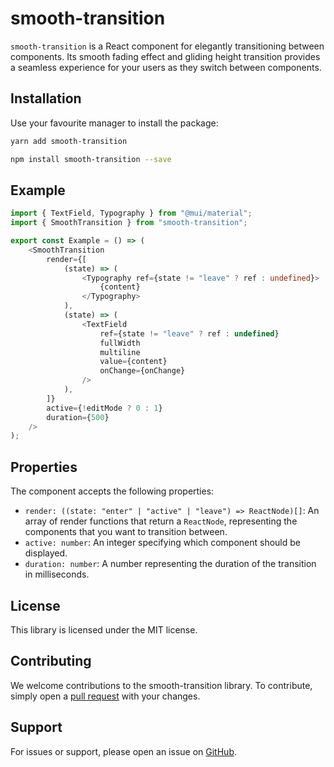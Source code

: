 # smooth-transition

`smooth-transition` is a React component for elegantly transitioning between components. Its smooth fading effect and gliding height transition provides a seamless experience for your users as they switch between components.

## Installation

Use your favourite manager to install the package:

```sh
yarn add smooth-transition
```

```sh
npm install smooth-transition --save
```

## Example

```ts
import { TextField, Typography } from "@mui/material";
import { SmoothTransition } from "smooth-transition";

export const Example = () => (
    <SmoothTransition
        render={[
            (state) => (
                <Typography ref={state != "leave" ? ref : undefined}>
                    {content}
                </Typography>
            ),
            (state) => (
                <TextField
                    ref={state != "leave" ? ref : undefined}
                    fullWidth
                    multiline
                    value={content}
                    onChange={onChange}
                />
            ),
        ]}
        active={!editMode ? 0 : 1}
        duration={500}
    />
);
```

## Properties

The component accepts the following properties:

-   `render: ((state: "enter" | "active" | "leave") => ReactNode)[]`: An array of render functions that return a `ReactNode`, representing the components that you want to transition between.
-   `active: number`: An integer specifying which component should be displayed.
-   `duration: number`: A number representing the duration of the transition in milliseconds.

## License

This library is licensed under the MIT license.

## Contributing

We welcome contributions to the smooth-transition library. To contribute, simply open a [pull request](https://github.com/teamrevin/smooth-transition/pulls) with your changes.

## Support

For issues or support, please open an issue on [GitHub](https://github.com/teamrevin/smooth-transition/issues).
